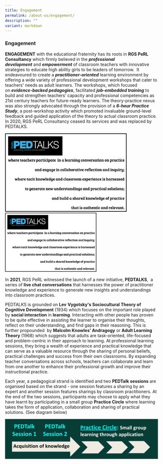 ```yaml
---
title: Engagement
permalink: /about-us/engagement/
description: ""
variant: markdown
---
```

### Engagement

**ENGAGEMENT** with the educational fraternity has its roots in **RGS PeRL Consultancy** which firmly believed in the&nbsp;**_professional development_**&nbsp;and&nbsp;**_empowerment_** of&nbsp;classroom teachers with innovative strategies to educate high ability girls to be leaders of tomorrow.&nbsp;&nbsp;It endeavoured to create a&nbsp;**_practitioner-oriented_**&nbsp;learning environment by offering a wide variety of professional development workshops that cater to teachers' needs as adult learners. The workshops, which focused on&nbsp;**_evidence-backed pedagogies_**,&nbsp;facilitated **_job-embedded&nbsp;training_**&nbsp;to build and strengthen teachers’ capacity and professional competencies as 21st century teachers for future-ready learners. The theory-practice nexus was also strongly advocated through the provision of a **_6-hour Practice Study_**,&nbsp;a post-workshop activity which promoted invaluable ground-level feedback and guided application of the theory to actual classroom practice. In 2020, RGS PeRL Consultancy ceased its services and was replaced by PEDTALKS.

![](/images/pedtalks1.png)
![](/images/rsz_pedtalks1.png)

In **2021**, RGS PeRL witnessed the launch of a new initiative, **PEDTALKS**, &nbsp;a series of **live chat conversations** that harnesses the power of practitioner knowledge and experience to generate new insights and understandings into classroom practices.

PEDTALKS is grounded on **Lev** **Vygotsky's Sociocultural Theory of Cognitive Development** (1934) which focuses on the important role played by **social interaction** in&nbsp;**learning**. Interacting with other people has proven to be quite effective in assisting the learner to organise their thoughts, reflect on their understanding, and find gaps in their reasoning. This is further propounded&nbsp; by **Malcolm Knowles’ Andragogy** or **Adult Learning Theory** (1968) which suggests that adults are task-oriented, life-focused and problem-centric in their approach to learning. At professional learning sessions, they bring a wealth of experience and practical knowledge that can serve as a valuable resource through the sharing of personal beliefs, practical challenges and success from their own classrooms. By expanding teacher conversations across schools, teachers can collaborate and learn from one another to enhance their professional growth and improve their instructional practice.

Each year, a pedagogical strand is identified and two **PEDTalk sessions** are organised based on the strand - one session features a sharing by an expert and another session features sharings by classroom practitioners. At the end of the two sessions, participants may choose to apply what they have learnt by participating in a small group **Practice Circle** where learning takes the form of application, collaboration and sharing of practical solutions. (See diagram below)

![PEDTAlk process flow](/images/PEDTalk_process.png)


